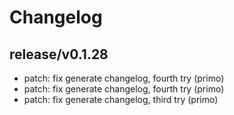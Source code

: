# Changelog

## release/v0.1.28
* patch: fix generate changelog, fourth try (primo)
* patch: fix generate changelog, fourth try (primo)
* patch: fix generate changelog, third try (primo)
